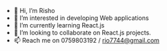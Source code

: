 - 👋 Hi, I’m Risho
- 👀 I’m interested in developing Web applications
- 🌱 I’m currently learning React.js
- 💞️ I’m looking to collaborate on React.js projects.
- 📫 Reach me on 0759803192 / rio7744@gmail.com

<!---
risho7744/risho7744 is a ✨ special ✨ repository because its `README.md` (this file) appears on your GitHub profile.
You can click the Preview link to take a look at your changes.
--->

